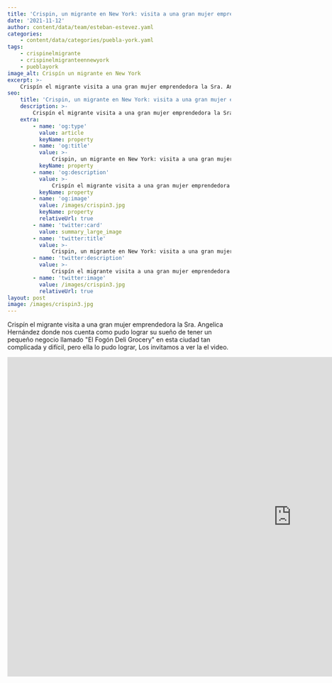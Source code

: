 ```yaml
---
title: 'Crispin, un migrante en New York: visita a una gran mujer emprendedora que nos cuenta como pudo lograr su sueño de tener un pequeño negocio.'
date: '2021-11-12'
author: content/data/team/esteban-estevez.yaml
categories:
    - content/data/categories/puebla-york.yaml
tags:
    - crispinelmigrante
    - crispinelmigranteennewyork
    - pueblayork
image_alt: Crispín un migrante en New York
excerpt: >-
    Crispín el migrante visita a una gran mujer emprendedora la Sra. Angelica Hernández donde nos cuenta como pudo lograr su sueño de tener un pequeño negocio llamado "El Fogón Deli Grocery" en esta ciudad tan complicada y difícil, pero ella lo pudo lograr, Los invitamos a ver la el video.
seo:
    title: 'Crispin, un migrante en New York: visita a una gran mujer emprendedora que nos cuenta como pudo lograr su sueño de tener un pequeño negocio.'
    description: >-
        Crispín el migrante visita a una gran mujer emprendedora la Sra. Angelica Hernández donde nos cuenta como pudo lograr su sueño de tener un pequeño negocio llamado "El Fogón Deli Grocery" en esta ciudad tan complicada y difícil, pero ella lo pudo lograr, Los invitamos a ver la el video.
    extra:
        - name: 'og:type'
          value: article
          keyName: property
        - name: 'og:title'
          value: >-
              Crispin, un migrante en New York: visita a una gran mujer emprendedora que nos cuenta como pudo lograr su sueño de tener un pequeño negocio.
          keyName: property
        - name: 'og:description'
          value: >-
              Crispín el migrante visita a una gran mujer emprendedora la Sra. Angelica Hernández donde nos cuenta como pudo lograr su sueño de tener un pequeño negocio llamado "El Fogón Deli Grocery" en esta ciudad tan complicada y difícil, pero ella lo pudo lograr, Los invitamos a ver la el video.
          keyName: property
        - name: 'og:image'
          value: /images/crispin3.jpg
          keyName: property
          relativeUrl: true
        - name: 'twitter:card'
          value: summary_large_image
        - name: 'twitter:title'
          value: >-
              Crispin, un migrante en New York: visita a una gran mujer emprendedora que nos cuenta como pudo lograr su sueño de tener un pequeño negocio.
        - name: 'twitter:description'
          value: >-
              Crispín el migrante visita a una gran mujer emprendedora la Sra. Angelica Hernández donde nos cuenta como pudo lograr su sueño de tener un pequeño negocio llamado "El Fogón Deli Grocery" en esta ciudad tan complicada y difícil, pero ella lo pudo lograr, Los invitamos a ver la el video.
        - name: 'twitter:image'
          value: /images/crispin3.jpg
          relativeUrl: true
layout: post
image: /images/crispin3.jpg
---
```


Crispín el migrante visita a una gran mujer emprendedora la Sra. Angelica Hernández donde nos cuenta como pudo lograr su sueño de tener un pequeño negocio llamado "El Fogón Deli Grocery" en esta ciudad tan complicada y difícil, pero ella lo pudo lograr, Los invitamos a ver la el video.

<iframe width="1280" height="720" src="https://www.youtube.com/embed/5rg2mdZ2Y9g" title="YouTube video player" frameborder="0" allow="accelerometer; autoplay; clipboard-write; encrypted-media; gyroscope; picture-in-picture" allowfullscreen></iframe>
